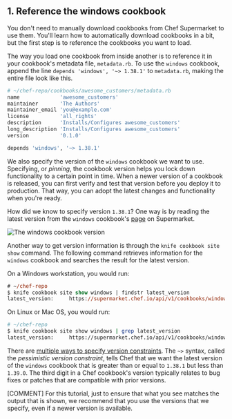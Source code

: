 ## 1. Reference the windows cookbook

You don't need to manually download cookbooks from Chef Supermarket to use them. You'll learn how to automatically download cookbooks in a bit, but the first step is to reference the cookbooks you want to load.

The way you load one cookbook from inside another is to reference it in your cookbook's metadata file, <code class="file-path">metadata.rb</code>. To use the `windows` cookbook, append the line `depends 'windows', '~> 1.38.1'` to <code class="file-path">metadata.rb</code>, making the entire file look like this.


```ruby
# ~/chef-repo/cookbooks/awesome_customers/metadata.rb
name             'awesome_customers'
maintainer       'The Authors'
maintainer_email 'you@example.com'
license          'all_rights'
description      'Installs/Configures awesome_customers'
long_description 'Installs/Configures awesome_customers'
version          '0.1.0'

depends 'windows', '~> 1.38.1'
```

We also specify the version of the `windows` cookbook we want to use. Specifying, or _pinning_, the cookbook version helps you lock down functionality to a certain point in time. When a newer version of a cookbook is released, you can first verify and test that version before you deploy it to production. That way, you can adopt the latest changes and functionality when you're ready.

How did we know to specify version `1.38.1`? One way is by reading the latest version from the `windows` cookbook's [page](https://supermarket.chef.io/cookbooks/windows) on Supermarket.

![The windows cookbook version](misc/supermarket_windows_version.png)

Another way to get version information is through the `knife cookbook site show` command. The following command retrieves information for the `windows` cookbook and searches the result for the latest version.

On a Windows workstation, you would run:

```ps
# ~/chef-repo
$ knife cookbook site show windows | findstr latest_version
latest_version:     https://supermarket.chef.io/api/v1/cookbooks/windows/versions/1.38.1
```

On Linux or Mac OS, you would run:

```bash
# ~/chef-repo
$ knife cookbook site show windows | grep latest_version
latest_version:     https://supermarket.chef.io/api/v1/cookbooks/windows/versions/1.38.1
```

There are [multiple ways to specify version constraints](http://docs.chef.io/cookbook_versions.html). The `~>` syntax, called the _pessimistic version constraint_, tells Chef that we want the latest version of the `windows` cookbook that is greater than or equal to `1.38.1` but less than `1.39.0`. The third digit in a Chef cookbook's version typically relates to bug fixes or patches that are compatible with prior versions.

[COMMENT] For this tutorial, just to ensure that what you see matches the output that is shown, we recommend that you use the versions that we specify, even if a newer version is available.
